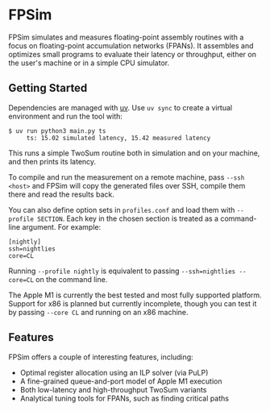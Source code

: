 # FPSim

FPSim simulates and measures floating-point assembly routines with a
focus on floating-point accumulation networks (FPANs). It assembles
and optimizes small programs to evaluate their latency or throughput,
either on the user's machine or in a simple CPU simulator.

## Getting Started

Dependencies are managed with [uv](https://github.com/astral-sh/uv).
Use `uv sync` to create a virtual environment and run the tool with:

```
$ uv run python3 main.py ts
     ts: 15.02 simulated latency, 15.42 measured latency
```

This runs a simple TwoSum routine both in simulation and on your
machine, and then prints its latency.

To compile and run the measurement on a remote machine, pass
`--ssh <host>` and FPSim will copy the generated files over SSH,
compile them there and read the results back.

You can also define option sets in `profiles.conf` and load them with
`--profile SECTION`. Each key in the chosen section is treated as a
command-line argument. For example:

```
[nightly]
ssh=nightlies
core=CL
```

Running `--profile nightly` is equivalent to passing
`--ssh=nightlies --core=CL` on the command line.

The Apple M1 is currently the best tested and most fully supported
platform. Support for x86 is planned but currently incomplete, though
you can test it by passing `--core CL` and running on an x86 machine.

## Features

FPSim offers a couple of interesting features, including:

- Optimal register allocation using an ILP solver (via PuLP)
- A fine-grained queue-and-port model of Apple M1 execution
- Both low-latency and high-throughput TwoSum variants
- Analytical tuning tools for FPANs, such as finding critical paths
